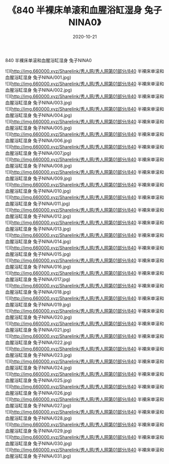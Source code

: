 ﻿---
layout: post
title:  《840 半裸床单滚和血腥浴缸湿身 兔子NINA0》
date:   2020-10-21
img: http://img.660000.xyz/Sharelink/秀人网/秀人网第01部分/840 半裸床单滚和血腥浴缸湿身 兔子NINA0/000.jpg
categories: [美女, 清纯, 唯美]
---

840 半裸床单滚和血腥浴缸湿身 兔子NINA0

  ![](http://img.660000.xyz/Sharelink/秀人网/秀人网第01部分/840 半裸床单滚和血腥浴缸湿身 兔子NINA/001.jpg) <br> ![](http://img.660000.xyz/Sharelink/秀人网/秀人网第01部分/840 半裸床单滚和血腥浴缸湿身 兔子NINA/002.jpg) <br> ![](http://img.660000.xyz/Sharelink/秀人网/秀人网第01部分/840 半裸床单滚和血腥浴缸湿身 兔子NINA/003.jpg) <br> ![](http://img.660000.xyz/Sharelink/秀人网/秀人网第01部分/840 半裸床单滚和血腥浴缸湿身 兔子NINA/004.jpg) <br> ![](http://img.660000.xyz/Sharelink/秀人网/秀人网第01部分/840 半裸床单滚和血腥浴缸湿身 兔子NINA/005.jpg) <br> ![](http://img.660000.xyz/Sharelink/秀人网/秀人网第01部分/840 半裸床单滚和血腥浴缸湿身 兔子NINA/006.jpg) <br> ![](http://img.660000.xyz/Sharelink/秀人网/秀人网第01部分/840 半裸床单滚和血腥浴缸湿身 兔子NINA/007.jpg) <br> ![](http://img.660000.xyz/Sharelink/秀人网/秀人网第01部分/840 半裸床单滚和血腥浴缸湿身 兔子NINA/008.jpg) <br> ![](http://img.660000.xyz/Sharelink/秀人网/秀人网第01部分/840 半裸床单滚和血腥浴缸湿身 兔子NINA/009.jpg) <br> ![](http://img.660000.xyz/Sharelink/秀人网/秀人网第01部分/840 半裸床单滚和血腥浴缸湿身 兔子NINA/010.jpg) <br> ![](http://img.660000.xyz/Sharelink/秀人网/秀人网第01部分/840 半裸床单滚和血腥浴缸湿身 兔子NINA/011.jpg) <br> ![](http://img.660000.xyz/Sharelink/秀人网/秀人网第01部分/840 半裸床单滚和血腥浴缸湿身 兔子NINA/012.jpg) <br> ![](http://img.660000.xyz/Sharelink/秀人网/秀人网第01部分/840 半裸床单滚和血腥浴缸湿身 兔子NINA/013.jpg) <br> ![](http://img.660000.xyz/Sharelink/秀人网/秀人网第01部分/840 半裸床单滚和血腥浴缸湿身 兔子NINA/014.jpg) <br> ![](http://img.660000.xyz/Sharelink/秀人网/秀人网第01部分/840 半裸床单滚和血腥浴缸湿身 兔子NINA/015.jpg) <br> ![](http://img.660000.xyz/Sharelink/秀人网/秀人网第01部分/840 半裸床单滚和血腥浴缸湿身 兔子NINA/016.jpg) <br> ![](http://img.660000.xyz/Sharelink/秀人网/秀人网第01部分/840 半裸床单滚和血腥浴缸湿身 兔子NINA/017.jpg) <br> ![](http://img.660000.xyz/Sharelink/秀人网/秀人网第01部分/840 半裸床单滚和血腥浴缸湿身 兔子NINA/018.jpg) <br> ![](http://img.660000.xyz/Sharelink/秀人网/秀人网第01部分/840 半裸床单滚和血腥浴缸湿身 兔子NINA/019.jpg) <br> ![](http://img.660000.xyz/Sharelink/秀人网/秀人网第01部分/840 半裸床单滚和血腥浴缸湿身 兔子NINA/020.jpg) <br> ![](http://img.660000.xyz/Sharelink/秀人网/秀人网第01部分/840 半裸床单滚和血腥浴缸湿身 兔子NINA/021.jpg) <br> ![](http://img.660000.xyz/Sharelink/秀人网/秀人网第01部分/840 半裸床单滚和血腥浴缸湿身 兔子NINA/022.jpg) <br> ![](http://img.660000.xyz/Sharelink/秀人网/秀人网第01部分/840 半裸床单滚和血腥浴缸湿身 兔子NINA/023.jpg) <br> ![](http://img.660000.xyz/Sharelink/秀人网/秀人网第01部分/840 半裸床单滚和血腥浴缸湿身 兔子NINA/024.jpg) <br> ![](http://img.660000.xyz/Sharelink/秀人网/秀人网第01部分/840 半裸床单滚和血腥浴缸湿身 兔子NINA/025.jpg) <br> ![](http://img.660000.xyz/Sharelink/秀人网/秀人网第01部分/840 半裸床单滚和血腥浴缸湿身 兔子NINA/026.jpg) <br> ![](http://img.660000.xyz/Sharelink/秀人网/秀人网第01部分/840 半裸床单滚和血腥浴缸湿身 兔子NINA/027.jpg) <br> ![](http://img.660000.xyz/Sharelink/秀人网/秀人网第01部分/840 半裸床单滚和血腥浴缸湿身 兔子NINA/028.jpg) <br> ![](http://img.660000.xyz/Sharelink/秀人网/秀人网第01部分/840 半裸床单滚和血腥浴缸湿身 兔子NINA/029.jpg) <br> ![](http://img.660000.xyz/Sharelink/秀人网/秀人网第01部分/840 半裸床单滚和血腥浴缸湿身 兔子NINA/030.jpg) <br> ![](http://img.660000.xyz/Sharelink/秀人网/秀人网第01部分/840 半裸床单滚和血腥浴缸湿身 兔子NINA/031.jpg) <br>